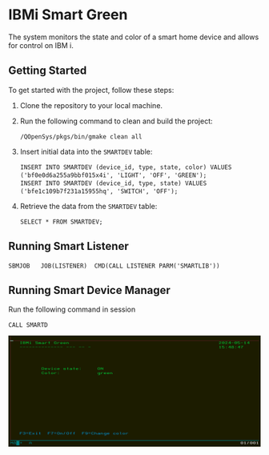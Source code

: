 # IBMi Smart Green

The system monitors the state and color of a smart home device and allows for control on IBM i.

## Getting Started

To get started with the project, follow these steps:

1. Clone the repository to your local machine.

2. Run the following command to clean and build the project:
    ```
    /QOpenSys/pkgs/bin/gmake clean all
    ```

3. Insert initial data into the `SMARTDEV` table:
    ```
    INSERT INTO SMARTDEV (device_id, type, state, color) VALUES ('bf0e0d6a255a9bbf015x4i', 'LIGHT', 'OFF', 'GREEN');
    INSERT INTO SMARTDEV (device_id, type, state) VALUES ('bfe1c109b7f231a15955hq', 'SWITCH', 'OFF');
    ```
    
4. Retrieve the data from the `SMARTDEV` table:
    ```
    SELECT * FROM SMARTDEV;
    ```

## Running Smart Listener
```
SBMJOB   JOB(LISTENER)  CMD(CALL LISTENER PARM('SMARTLIB'))
```

## Running Smart Device Manager

Run the following command in session
```
CALL SMARTD
```

![IBMi Smart Green](img/ibmismartgreen.png)